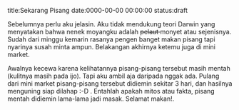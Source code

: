 title:Sekarang Pisang
date:0000-00-00 00:00:00
status:draft

Sebelumnya perlu aku jelasin. Aku tidak mendukung teori Darwin yang menyatakan bahwa nenek moyangku adalah <span style="text-decoration:line-through;">pelaut </span>monyet atau sejenisnya. Sudah dari minggu kemarin rasanya pengen banget makan pisang tapi nyarinya susah minta ampun. Belakangan akhirnya ketemu juga di mini market.

Awalnya kecewa karena kelihatannya pisang-pisang tersebut masih mentah (kulitnya masih pada ijo). Tapi aku ambil aja daripada nggak ada. Pulang dari mini market pisang-pisang tersebut didiemin sekitar 3 hari, dan hasilnya menguning siap dilahap :-D . Entahlah apakah mitos atau fakta, pisang mentah didiemin lama-lama jadi masak. Selamat makan!.